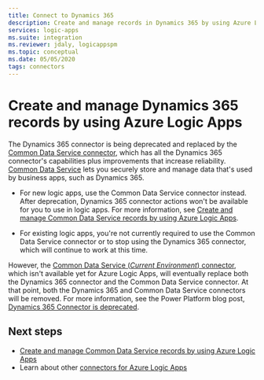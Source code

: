 ```yaml
---
title: Connect to Dynamics 365
description: Create and manage records in Dynamics 365 by using Azure Logic Apps
services: logic-apps
ms.suite: integration
ms.reviewer: jdaly, logicappspm
ms.topic: conceptual
ms.date: 05/05/2020
tags: connectors
---
```


# Create and manage Dynamics 365 records by using Azure Logic Apps

The Dynamics 365 connector is being deprecated and replaced by the [Common Data Service connector](https://docs.microsoft.com/connectors/commondataservice/), which has all the Dynamics 365 connector's capabilities plus improvements that increase reliability. [Common Data Service](https://docs.microsoft.com/powerapps/maker/common-data-service/data-platform-intro) lets you securely store and manage data that's used by business apps, such as Dynamics 365.

* For new logic apps, use the Common Data Service connector instead. After deprecation, Dynamics 365 connector actions won't be available for you to use in logic apps. For more information, see [Create and manage Common Data Service records by using Azure Logic Apps](../connectors/connect-common-data-service.md).

* For existing logic apps, you're not currently required to use the Common Data Service connector or to stop using the Dynamics 365 connector, which will continue to work at this time.

However, the [Common Data Service (*Current Environment*) connector](https://docs.microsoft.com/connectors/commondataserviceforapps/), which isn't available yet for Azure Logic Apps, will eventually replace both the Dynamics 365 connector and the Common Data Service connector. At that point, both the Dynamics 365 and Common Data Service connectors will be removed. For more information, see the Power Platform blog post, [Dynamics 365 Connector is deprecated](https://docs.microsoft.com/power-platform/important-changes-coming).

## Next steps

* [Create and manage Common Data Service records by using Azure Logic Apps](../logic-apps/logic-apps-diagnosing-failures.md)
* Learn about other [connectors for Azure Logic Apps](../connectors/apis-list.md)
